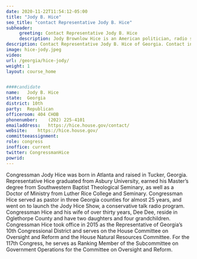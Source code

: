 ```yaml
---
date: 2020-11-22T11:54:12-05:00
title: "Jody B. Hice"
seo_title: "contact Representative Jody B. Hice"
subheader:
     greeting: Contact Representative Jody B. Hice 
     description: Jody Brownlow Hice is an American politician, radio show host, and political activist serving as the U.S. Representative for Georgia's 10th congressional district since 2015. He is a member of the Republican Party.
description: Contact Representative Jody B. Hice of Georgia. Contact information for Jody B. Hice includes email address, phone number, and mailing address.
image: hice-jody.jpeg
video: 
url: /georgia/hice-jody/
weight: 1
layout: course_home


####candidate
name:	Jody B. Hice
state:	Georgia
district: 10th
party:	Republican
officeroom:	404 CHOB
phonenumber:	(202) 225-4101
emailaddress:	https://hice.house.gov/contact/
website:	https://hice.house.gov/
committeeassignment: 
role: congress
inoffice: current
twitter: CongressmanHice
powrid: 
---
```




Congressman Jody Hice was born in Atlanta and raised in Tucker, Georgia. Representative Hice graduated from Asbury University, earned his Master’s degree from Southwestern Baptist Theological Seminary, as well as a Doctor of Ministry from Luther Rice College and Seminary. Congressman Hice served as pastor in three Georgia counties for almost 25 years, and went on to launch the Jody Hice Show, a conservative talk radio program. Congressman Hice and his wife of over thirty years, Dee Dee, reside in Oglethorpe County and have two daughters and four grandchildren. Congressman Hice took office in 2015 as the Representative of Georgia’s 10th Congressional District and serves on the House Committee on Oversight and Reform and the House Natural Resources Committee. For the 117th Congress, he serves as Ranking Member of the Subcommittee on Government Operations for the Committee on Oversight and Reform. 